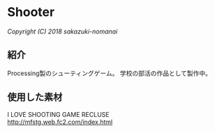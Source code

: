 # Shooter
*Copyright (C) 2018 sakazuki-nomanai*

## 紹介
Processing製のシューティングゲーム。
学校の部活の作品として製作中。

## 使用した素材
I LOVE SHOOTING GAME RECLUSE  
http://mfstg.web.fc2.com/index.html
